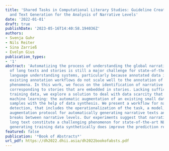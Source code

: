 ```yaml
---
title: 'Shared Tasks in Computational Literary Studies: Guideline Creation, Annotation
  and Text Generation for the Analysis of Narrative Levels'
date: '2022-01-01'
draft: true
publishDate: '2023-05-16T14:40:58.194036Z'
authors:
- Svenja Guhr
- Nils Reiter
- Sina Zarrieß
- Evelyn Gius
publication_types:
- '1'
abstract: 'Automatizing the process of understanding the global narrative structure
  of long texts and stories is still a major challenge for state-of-the-art natural
  language understanding systems, particularly because annotated data is scarce and
  existing annotation workflows do not scale well to the annotation of complex narrative
  phenomena. In this work, we focus on the identification of narrative levels in texts
  corresponding to stories that are embedded in stories. Lacking sufficient pre-annotated
  training data, we explore a solution to deal with data scarcity that is common in
  machine learning: the automatic augmentation of an existing small data set of annotated
  samples with the help of data synthesis. We present a workflow for narrative level
  detection, that includes the operationalization of the task, a model, and a data
  augmentation protocol for automatically generating narrative texts annotated with
  breaks between narrative levels. Our experiments suggest that narrative levels in
  long text constitute a challenging phenomenon for state-of-the-art NLP models, but
  generating training data synthetically does improve the prediction results considerably.'
featured: false
publication: '*Book of Abstracts*'
url_pdf: https://dh2022.dhii.asia/dh2022bookofabsts.pdf
---
```


